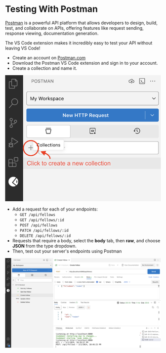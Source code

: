 # Testing With Postman

[Postman](https://www.postman.com/) is a powerful API platform that allows developers to design, build, test, and collaborate on APIs, offering features like request sending, response viewing, documentation generation.

The VS Code extension makes it incredibly easy to test your API without leaving VS Code!

* Create an account on [Postman.com](https://www.postman.com/)
* Download the Postman VS Code extension and sign in to your account.
* Create a collection and name it.

![A collection on Postman is used to organize API calls for a single project](img/postman-collections.png)

* Add a request for each of your endpoints:
  * `GET /api/fellows`
  * `GET /api/fellows/:id`
  * `POST /api/fellows`
  * `PATCH /api/fellows/:id`
  * `DELETE /api/fellows/:id`
* Requests that require a body, select the **body** tab, then **raw**, and choose **JSON** from the type dropdown.
* Then, test out your server's endpoints using Postman

![A POST request with a JSON body is received by the server and a response is sent. Postman displays the response.](img/postman-testing.png)
